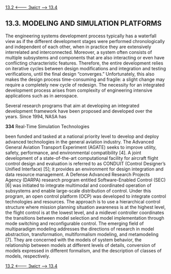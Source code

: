 [13.2 <--- ](13_2.md) [   Зміст   ](README.md) [--> 13.4](13_4.md)

## 13.3. MODELING AND SIMULATION PLATFORMS

The engineering systems development process typically has a waterfall view as if the different development stages were performed chronologically and independent of each other, when in practice they are extensively interrelated and interconnected. Moreover, a system often consists of multiple subsystems and components that are also interacting or even have conflicting characteristic features. Therefore, the entire development relies on iterative cycles between design modifications and integration and testing verifications, until the final design “converges.” Unfortunately, this also makes the design process time-consuming and fragile: a slight change may require a completely new cycle of redesign. The necessity for an integrated development process arises from complexity of engineering intensive applications such as in aerospace.

Several research programs that aim at developing an integrated development framework have been proposed and developed over the years. Since 1994, NASA has



**334**                             Real-Time Simulation Technologies

 

been funded and tasked at a national priority level to develop and deploy advanced technologies in the general aviation industry. The Advanced General Aviation Transport Experiment (AGATE) seeks to improve utility, safety, performance, and environmental compatibility [4]. A joint development of a state-of-the-art computational facility for aircraft flight control design and evaluation is referred to as CONDUIT (Control Designer’s Unified Interface) [5]; it provides an environment for design integration and data resource management. A Defense Advanced Research Projects Agency (DARPA) research program entitled Software-Enabled Control (SEC) [6] was initiated to integrate multimodal and coordinated operation of subsystems and enable large-scale distribution of control. Under this program, an open control platform (OCP) was developed to integrate control technologies and resources. The approach is to use a hierarchical control structure where mission planning situation awareness is at the highest level, the flight control is at the lowest level, and a midlevel controller coordinates the transitions between model selection and model implementation through mode switching and reconfigurable control. The emerging field of multiparadigm modeling addresses the directions of research in model abstraction, transformation, multiformalism modeling, and metamodeling [7]. They are concerned with the models of system behavior, the relationship between models at different levels of details, conversion of models expressed in different formalism, and the description of classes of models, respectively.

[13.2 <--- ](13_2.md) [   Зміст   ](README.md) [--> 13.4](13_4.md)
